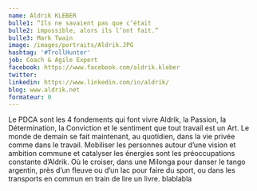 ```yaml
---
name: Aldrik KLEBER
bulle1: “Ils ne savaient pas que c’était 
bulle2: impossible, alors ils l’ont fait.”
bulle3: Mark Twain
image: /images/portraits/Aldrik.JPG
hashtag: '#TrollHunter' 
job: Coach & Agile Expert
facebook: https://www.facebook.com/aldrik.kleber
twitter: 
linkedin: https://www.linkedin.com/in/aldrik/
blog: www.aldrik.net
formateur: 0
---
```

Le PDCA sont les 4 fondements qui font vivre Aldrik, la Passion, la Détermination, la Conviction et le sentiment que tout 
travail est un Art. Le monde de demain se fait maintenant, au quotidien, dans la vie privée comme dans le travail. 
Mobiliser les personnes autour d’une vision et ambition commune et catalyser les énergies sont les préoccupations constante d’Aldrik.
Où le croiser, dans une Milonga pour danser le tango argentin, près d’un fleuve 
ou d’un lac pour faire du sport, ou dans les transports en commun en train de lire un livre. blablabla